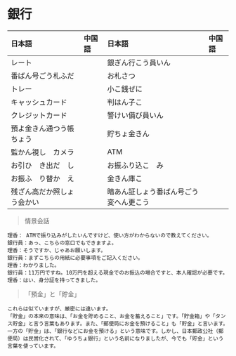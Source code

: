 # 銀行

|日本語                            | 中国語 | 日本語                                | 中国語 |
| :-------------------------------- | :----- | :------------------------------------ | :----- |
| <ruby>レート</ruby>           |        | <ruby>銀ぎん行こう員いん</ruby>                   |        |
| <ruby>番ばん号ごう札ふだ</ruby>           |        | <ruby>お札さつ</ruby>                   |        |
| <ruby>トレー</ruby>           |        | <ruby>小こ銭ぜに</ruby>                   |        |
| <ruby>キャッシュカード</ruby>           |        | <ruby>判はん子こ</ruby>                   |        |
| <ruby>クレジットカード</ruby>           |        | <ruby>警けい備び員いん</ruby>                   |        |
| <ruby>預よ金きん通つう帳ちょう</ruby>           |        | <ruby>貯ちょ金きん</ruby>                   |        |
| <ruby>監かん視し　カメラ</ruby>           |        | <ruby> ATM</ruby>                   |        |
| <ruby>お引ひ　き出だ　し</ruby>           |        | <ruby>お振ふり込こ　み</ruby>                   |        |
| <ruby>お振ふ　り替か　え</ruby>           |        | <ruby>金きん庫こ</ruby>                   |        |
| <ruby>残ざん高だか照しょう会かい</ruby>           |        | <ruby>暗あん証しょう番ばん号ごう変へん更こう</ruby>                   |        |

> 情景会話

```text
理香： ATMで振り込みがしたいんですけど、使い方がわからないので教えてください。
銀行員：あっ、こちらの窓口でもできますよ。
理香：そうですか、じゃあお願いします。
銀行員：まずこちらの用紙に必要事項をご記入ください。
理香：わかりました。
銀行員：11万円ですね。10万円を超える現金でのお振込の場合ですと、本人確認が必要です。
理香：はい、身分証を持ってきました。
```

> 「預金」と「貯金」

```text
これらは似ていますが、厳密には違います。
「貯金」の本来の意味は、「お金を貯めること、お金を蓄えること」です。「貯金箱」や「タンス貯金」と言う言葉もあります。また、「郵便局にお金を預けること」も「貯金」と言います。
一方の「貯金」は、「銀行などにお金を預ける」という意味です。しかし、日本郵政公社（郵便局）は民営化されて、「ゆうちょ銀行」という名前になりましたが、今でも「貯金」という言葉を使っています。
```
